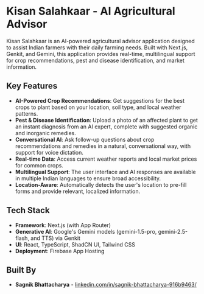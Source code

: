 # Kisan Salahkaar - AI Agricultural Advisor

Kisan Salahkaar is an AI-powered agricultural advisor application designed to assist Indian farmers with their daily farming needs. Built with Next.js, Genkit, and Gemini, this application provides real-time, multilingual support for crop recommendations, pest and disease identification, and market information.

## Key Features

*   **AI-Powered Crop Recommendations**: Get suggestions for the best crops to plant based on your location, soil type, and local weather patterns.
*   **Pest & Disease Identification**: Upload a photo of an affected plant to get an instant diagnosis from an AI expert, complete with suggested organic and inorganic remedies.
*   **Conversational AI**: Ask follow-up questions about crop recommendations and remedies in a natural, conversational way, with support for voice dictation.
*   **Real-time Data**: Access current weather reports and local market prices for common crops.
*   **Multilingual Support**: The user interface and AI responses are available in multiple Indian languages to ensure broad accessibility.
*   **Location-Aware**: Automatically detects the user's location to pre-fill forms and provide relevant, localized information.

## Tech Stack

*   **Framework**: Next.js (with App Router)
*   **Generative AI**: Google's Gemini models (gemini-1.5-pro, gemini-2.5-flash, and TTS) via Genkit
*   **UI**: React, TypeScript, ShadCN UI, Tailwind CSS
*   **Deployment**: Firebase App Hosting

## Built By

*   **Sagnik Bhattacharya** - [linkedin.com/in/sagnik-bhattacharya-916b9463/](https://linkedin.com/in/sagnik-bhattacharya-916b9463/)
